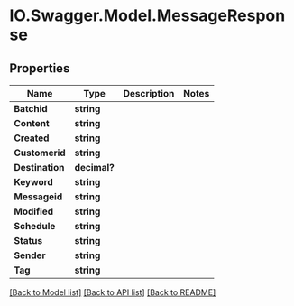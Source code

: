# IO.Swagger.Model.MessageResponse
## Properties

Name | Type | Description | Notes
------------ | ------------- | ------------- | -------------
**Batchid** | **string** |  | 
**Content** | **string** |  | 
**Created** | **string** |  | 
**Customerid** | **string** |  | 
**Destination** | **decimal?** |  | 
**Keyword** | **string** |  | 
**Messageid** | **string** |  | 
**Modified** | **string** |  | 
**Schedule** | **string** |  | 
**Status** | **string** |  | 
**Sender** | **string** |  | 
**Tag** | **string** |  | 

[[Back to Model list]](../README.md#documentation-for-models) [[Back to API list]](../README.md#documentation-for-api-endpoints) [[Back to README]](../README.md)

